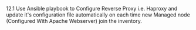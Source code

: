 12.1 Use Ansible playbook to Configure Reverse
Proxy i.e. Haproxy and update it's configuration
file automatically on each time new Managed node
(Configured With Apache Webserver) join the inventory.
